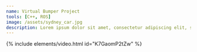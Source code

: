 ```yaml
---
name: Virtual Bumper Project
tools: [C++, ROS]
image: /assets/sydney_car.jpg
description: Lorem ipsum dolor sit amet, consectetur adipiscing elit, sed do eiusmod tempor incididunt ut labore et dolore magna aliqua.
---
```


{% include elements/video.html id="K7GaomP2tZw" %}
